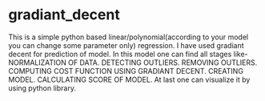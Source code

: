 # gradiant_decent
This is a simple python based linear/polynomial(according to your model you can change some parameter only) regression.
I have used gradiant decent for prediction of model.
In this model one can find all stages like-
NORMALIZATION OF DATA.
DETECTING OUTLIERS.
REMOVING OUTLIERS.
COMPUTING COST FUNCTION USING GRADIANT DECENT.
CREATING MODEL.
CALCULATING SCORE OF MODEL.
At last one can visualize it by using python library.
